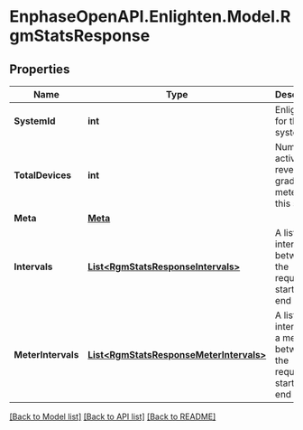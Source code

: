 # EnphaseOpenAPI.Enlighten.Model.RgmStatsResponse

## Properties

Name | Type | Description | Notes
------------ | ------------- | ------------- | -------------
**SystemId** | **int** | Enlighten ID for this system. | 
**TotalDevices** | **int** | Number of active revenue-grade meters for this system. | 
**Meta** | [**Meta**](Meta.md) |  | 
**Intervals** | [**List&lt;RgmStatsResponseIntervals&gt;**](RgmStatsResponseIntervals.md) | A list of intervals between the requested start and end times. | 
**MeterIntervals** | [**List&lt;RgmStatsResponseMeterIntervals&gt;**](RgmStatsResponseMeterIntervals.md) | A list of intervals of a meter between the requested start and end times. | 

[[Back to Model list]](../README.md#documentation-for-models) [[Back to API list]](../README.md#documentation-for-api-endpoints) [[Back to README]](../README.md)

